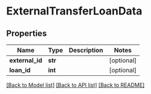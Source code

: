 # ExternalTransferLoanData

## Properties
Name | Type | Description | Notes
------------ | ------------- | ------------- | -------------
**external_id** | **str** |  | [optional] 
**loan_id** | **int** |  | [optional] 

[[Back to Model list]](../README.md#documentation-for-models) [[Back to API list]](../README.md#documentation-for-api-endpoints) [[Back to README]](../README.md)

